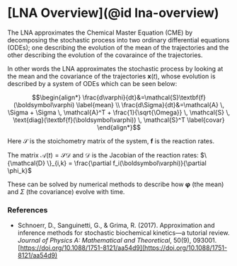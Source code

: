 # [LNA Overview](@id lna-overview)

The LNA approximates the Chemical Master Equation (CME) by decomposing the stochastic process into two ordinary differential equations (ODEs); one describing the evolution of the mean of the trajectories and the other describing the evolution of the covaraince of the trajectories.

In other words the LNA approximates the stochastic process by looking at the mean and the covariance of the trajectories $\textbf{x}(t)$, whose evolution is described by a system of ODEs which can be seen below:

```math
\begin{align*}
\frac{d\varphi}{dt}&=\mathcal{S}\textbf{f}(\boldsymbol\varphi) \label{mean} \\
\frac{d\Sigma}{dt}&=\mathcal{A} \, \Sigma + \Sigma \, \mathcal{A}^T + \frac{1}{\sqrt{\Omega}} \, \mathcal{S} \, \text{diag}(\textbf{f}(\boldsymbol\varphi)) \, \mathcal{S}^T \label{covar}
\end{align*}
```

Here $\mathcal{S}$ is the stoichometry matrix of the system, $\textbf{f}$ is the reaction rates.

The matrix $\mathcal{A}(t) = \mathcal{S}\mathcal{D}$ and $\mathcal{D}$ is the Jacobian of the reaction rates: $\{\mathcal{D} \}_{i,k} = \frac{\partial f_i(\boldsymbol\varphi)}{\partial \phi_k}$

These can be solved by numerical methods to describe how $\boldsymbol\varphi$ (the mean) and $\Sigma$ (the covariance) evolve with time.

### References

- Schnoerr, D., Sanguinetti, G., & Grima, R. (2017). Approximation and inference methods for stochastic biochemical kinetics—a tutorial review. *Journal of Physics A: Mathematical and Theoretical*, 50(9), 093001. [https://doi.org/10.1088/1751-8121/aa54d9](https://doi.org/10.1088/1751-8121/aa54d9)

